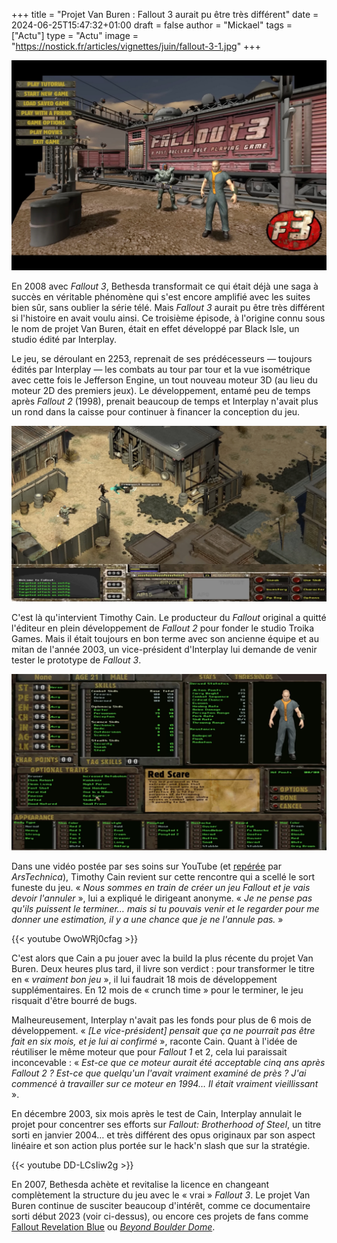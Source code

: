 +++
title = "Projet Van Buren : Fallout 3 aurait pu être très différent"
date = 2024-06-25T15:47:32+01:00
draft = false
author = "Mickael"
tags = ["Actu"]
type = "Actu"
image = "https://nostick.fr/articles/vignettes/juin/fallout-3-1.jpg"
+++

![Fallout 3](fallout-3-1.jpg "On aurait pu avoir droit à ça.")

En 2008 avec *Fallout 3*, Bethesda transformait ce qui était déjà une saga à succès en véritable phénomène qui s'est encore amplifié avec les suites bien sûr, sans oublier la série télé. Mais *Fallout 3* aurait pu être très différent si l'histoire en avait voulu ainsi. Ce troisième épisode, à l'origine connu sous le nom de projet Van Buren, était en effet développé par Black Isle, un studio édité par Interplay.

Le jeu, se déroulant en 2253, reprenait de ses prédécesseurs — toujours édités par Interplay — les combats au tour par tour et la vue isométrique avec cette fois le Jefferson Engine, un tout nouveau moteur 3D (au lieu du moteur 2D des premiers jeux). Le développement, entamé peu de temps après *Fallout 2* (1998), prenait beaucoup de temps et Interplay n'avait plus un rond dans la caisse pour continuer à financer la conception du jeu.

![Fallout 3](fallout-3-2.jpg "Le projet Van Buren dans toute sa splendeur isométrique.")

C'est là qu'intervient Timothy Cain. Le producteur du *Fallout* original a quitté l'éditeur en plein développement de *Fallout 2* pour fonder le studio Troika Games. Mais il était toujours en bon terme avec son ancienne équipe et au mitan de l'année 2003, un vice-président d'Interplay lui demande de venir tester le prototype de *Fallout 3*.

![Fallout 3](fallout-3-3.jpg "C'est velu.")

Dans une vidéo postée par ses soins sur YouTube (et [repérée](https://arstechnica.com/gaming/2024/06/why-interplays-original-fallout-3-was-canceled-20-years-ago/) par *ArsTechnica*), Timothy Cain revient sur cette rencontre qui a scellé le sort funeste du jeu. « *Nous sommes en train de créer un jeu Fallout et je vais devoir l'annuler* », lui a expliqué le dirigeant anonyme. « *Je ne pense pas qu'ils puissent le terminer… mais si tu pouvais venir et le regarder pour me donner une estimation, il y a une chance que je ne l'annule pas.* »

{{< youtube OwoWRj0cfag >}} 

C'est alors que Cain a pu jouer avec la build la plus récente du projet Van Buren. Deux heures plus tard, il livre son verdict : pour transformer le titre en « *vraiment bon jeu* », il lui faudrait 18 mois de développement supplémentaires. En 12 mois de « crunch time » pour le terminer, le jeu risquait d'être bourré de bugs.

Malheureusement, Interplay n'avait pas les fonds pour plus de 6 mois de développement. « *[Le vice-président] pensait que ça ne pourrait pas être fait en six mois, et je lui ai confirmé* », raconte Cain. Quant à l'idée de réutiliser le même moteur que pour *Fallout 1* et 2, cela lui paraissait inconcevable : « *Est-ce que ce moteur aurait été acceptable cinq ans après Fallout 2 ? Est-ce que quelqu'un l'avait vraiment examiné de près ? J'ai commencé à travailler sur ce moteur en 1994… Il était vraiment vieillissant* ».

En décembre 2003, six mois après le test de Cain, Interplay annulait le projet pour concentrer ses efforts sur *Fallout: Brotherhood of Steel*, un titre sorti en janvier 2004… et très différent des opus originaux par son aspect linéaire et son action plus portée sur le hack'n slash que sur la stratégie.

{{< youtube DD-LCsIiw2g >}} 

En 2007, Bethesda achète et revitalise la licence en changeant complètement la structure du jeu avec le « vrai » *Fallout 3*. Le projet Van Buren continue de susciter beaucoup d'intérêt, comme ce documentaire sorti début 2023 (voir ci-dessus), ou encore ces projets de fans comme [Fallout Revelation Blue](https://www.reddit.com/r/classicfallout/comments/nd7jsn/fallout_revelation_blue_a_van_buren_remake_in_new/) ou *[Beyond Boulder Dome](https://www.nexusmods.com/newvegas/mods/46907)*.